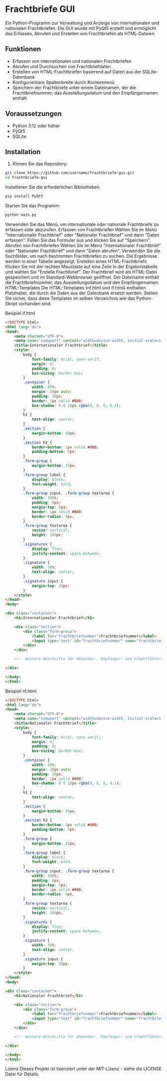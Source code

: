 # Frachtbriefe GUI

Ein Python-Programm zur Verwaltung und Anzeige von internationalen und nationalen Frachtbriefen. Die GUI wurde mit PyQt5 erstellt und ermöglicht das Erfassen, Abrufen und Erstellen von Frachtbriefen als HTML-Dateien.

## Funktionen

- Erfassen von internationalen und nationalen Frachtbriefen
- Abrufen und Durchsuchen von Frachtbriefdaten
- Erstellen von HTML-Frachtbriefen basierend auf Daten aus der SQLite-Datenbank
- Konfigurierbare Spaltenbreite durch Kontextmenü
- Speichern der Frachtbriefe unter einem Dateinamen, der die Frachtbriefnummer, das Ausstellungsdatum und den Empfängernamen enthält

## Voraussetzungen

- Python 3.12 oder höher
- PyQt5
- SQLite

## Installation

1. Klonen Sie das Repository:

```sh
git clone https://github.com/username/frachtbriefe-gui.git
cd frachtbriefe-gui
```

Installieren Sie die erforderlichen Bibliotheken:

```python
pip install PyQt5
```
Starten Sie das Programm:

```python
python main.py
```

Verwenden Sie das Menü, um internationale oder nationale Frachtbriefe zu erfassen oder abzurufen.
Erfassen von Frachtbriefen
Wählen Sie im Menü "Internationaler Frachtbrief" oder "Nationaler Frachtbrief" und dann "Daten erfassen".
Füllen Sie das Formular aus und klicken Sie auf "Speichern".
Abrufen von Frachtbriefen
Wählen Sie im Menü "Internationaler Frachtbrief" oder "Nationaler Frachtbrief" und dann "Daten abrufen".
Verwenden Sie die Suchfelder, um nach bestimmten Frachtbriefen zu suchen.
Die Ergebnisse werden in einer Tabelle angezeigt.
Erstellen eines HTML-Frachtbriefs
Klicken Sie mit der rechten Maustaste auf eine Zeile in der Ergebnistabelle und wählen Sie "Erstelle Frachtbrief".
Der Frachtbrief wird als HTML-Datei gespeichert und im Standard-Webbrowser geöffnet. Der Dateiname enthält die Frachtbriefnummer, das Ausstellungsdatum und den Empfängernamen.
HTML-Templates
Die HTML-Templates (nf.html und if.html) enthalten Platzhalter, die durch die Daten aus der Datenbank ersetzt werden. Stellen Sie sicher, dass diese Templates im selben Verzeichnis wie das Python-Skript vorhanden sind.

Beispiel if.html

```html
<!DOCTYPE html>
<html lang="de">
<head>
    <meta charset="UTF-8">
    <meta name="viewport" content="width=device-width, initial-scale=1.0">
    <title>Internationaler Frachtbrief</title>
    <style>
        body {
            font-family: Arial, sans-serif;
            margin: 0;
            padding: 0;
            box-sizing: border-box;
        }
        .container {
            width: 80%;
            margin: 20px auto;
            padding: 20px;
            border: 1px solid #000;
            box-shadow: 0 0 10px rgba(0, 0, 0, 0.1);
        }
        h1 {
            text-align: center;
        }
        .section {
            margin-bottom: 20px;
        }
        .section h2 {
            border-bottom: 1px solid #000;
            padding-bottom: 5px;
        }
        .form-group {
            margin-bottom: 15px;
        }
        .form-group label {
            display: block;
            font-weight: bold;
        }
        .form-group input, .form-group textarea {
            width: 100%;
            padding: 8px;
            margin-top: 5px;
            border: 1px solid #000;
            border-radius: 4px;
        }
        .form-group textarea {
            resize: vertical;
            height: 100px;
        }
        .signatures {
            display: flex;
            justify-content: space-between;
        }
        .signature {
            width: 30%;
            text-align: center;
        }
        .signature input {
            margin-top: 20px;
        }
    </style>
</head>
<body>

<div class="container">
    <h1>Internationaler Frachtbrief</h1>

    <div class="section">
        <div class="form-group">
            <label for="frachtbriefnummer">Frachtbriefnummer</label>
            <input type="text" id="frachtbriefnummer" name="frachtbriefnummer" value="{{ FrachtbriefID }}">
        </div>
    </div>

    <!-- Weitere Abschnitte für Absender-, Empfänger- und Frachtführerinformationen -->

</div>

</body>
</html>
```

Beispiel nf.html

```html
<!DOCTYPE html>
<html lang="de">
<head>
    <meta charset="UTF-8">
    <meta name="viewport" content="width=device-width, initial-scale=1.0">
    <title>Nationaler Frachtbrief</title>
    <style>
        body {
            font-family: Arial, sans-serif;
            margin: 0;
            padding: 0;
            box-sizing: border-box;
        }
        .container {
            width: 80%;
            margin: 20px auto;
            padding: 20px;
            border: 1px solid #000;
            box-shadow: 0 0 10px rgba(0, 0, 0, 0.1);
        }
        h1 {
            text-align: center;
        }
        .section {
            margin-bottom: 20px;
        }
        .section h2 {
            border-bottom: 1px solid #000;
            padding-bottom: 5px;
        }
        .form-group {
            margin-bottom: 15px;
        }
        .form-group label {
            display: block;
            font-weight: bold.
        }
        .form-group input, .form-group textarea {
            width: 100%;
            padding: 8px;
            margin-top: 5px;
            border: 1px solid #000;
            border-radius: 4px.
        }
        .form-group textarea {
            resize: vertical;
            height: 100px.
        }
        .signatures {
            display: flex;
            justify-content: space-between.
        }
        .signature {
            width: 30%;
            text-align: center.
        }
        .signature input {
            margin-top: 20px.
        }
    </style>
</head>
<body>

<div class="container">
    <h1>Nationaler Frachtbrief</h1>

    <div class="section">
        <div class="form-group">
            <label for="frachtbriefnummer">Frachtbriefnummer</label>
            <input type="text" id="frachtbriefnummer" name="frachtbriefnummer" value="{{ FrachtbriefID }}">
        </div>
    </div>

    <!-- Weitere Abschnitte für Absender-, Empfänger- und Frachtführerinformationen -->

</div>

</body>
</html>
```


Lizenz
Dieses Projekt ist lizenziert unter der MIT-Lizenz - siehe die LICENSE Datei für Details.
